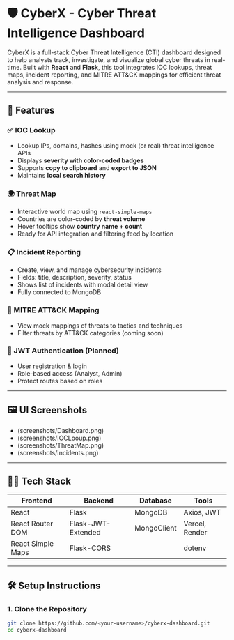 # 🛡️ CyberX - Cyber Threat Intelligence Dashboard

CyberX is a full-stack Cyber Threat Intelligence (CTI) dashboard designed to help analysts track, investigate, and visualize global cyber threats in real-time. Built with **React** and **Flask**, this tool integrates IOC lookups, threat maps, incident reporting, and MITRE ATT&CK mappings for efficient threat analysis and response.

---

## 🚀 Features

### ✅ IOC Lookup
- Lookup IPs, domains, hashes using mock (or real) threat intelligence APIs
- Displays **severity with color-coded badges**
- Supports **copy to clipboard** and **export to JSON**
- Maintains **local search history**

### 🌍 Threat Map
- Interactive world map using `react-simple-maps`
- Countries are color-coded by **threat volume**
- Hover tooltips show **country name + count**
- Ready for API integration and filtering feed by location

### 📋 Incident Reporting
- Create, view, and manage cybersecurity incidents
- Fields: title, description, severity, status
- Shows list of incidents with modal detail view
- Fully connected to MongoDB

### 🎯 MITRE ATT&CK Mapping
- View mock mappings of threats to tactics and techniques
- Filter threats by ATT&CK categories (coming soon)

### 🔐 JWT Authentication (Planned)
- User registration & login
- Role-based access (Analyst, Admin)
- Protect routes based on roles

---

## 🖼️ UI Screenshots

- (screenshots/Dashboard.png)
- (screenshots/IOCLooup.png)
- (screenshots/ThreatMap.png)
- (screenshots/Incidents.png)

---

## 🧑‍💻 Tech Stack

| Frontend         | Backend         | Database     | Tools          |
|------------------|------------------|--------------|----------------|
| React            | Flask            | MongoDB      | Axios, JWT     |
| React Router DOM | Flask-JWT-Extended | MongoClient | Vercel, Render |
| React Simple Maps| Flask-CORS       |              | dotenv         |

---

## 🛠️ Setup Instructions

### 1. Clone the Repository
```bash
git clone https://github.com/<your-username>/cyberx-dashboard.git
cd cyberx-dashboard
